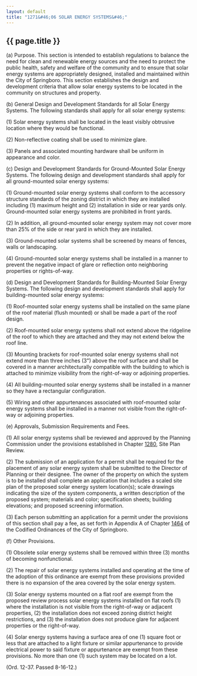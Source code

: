 ```yaml
---
layout: default 
title: "1271&#46;06 SOLAR ENERGY SYSTEMS&#46;"
---
```


{{ page.title }}
----------------

​(a) Purpose. This section is intended to establish regulations to
balance the need for clean and renewable energy sources and the need to
protect the public health, safety and welfare of the community and to
ensure that solar energy systems are appropriately designed, installed
and maintained within the City of Springboro. This section establishes
the design and development criteria that allow solar energy systems to
be located in the community on structures and property.

​(b) General Design and Development Standards for all Solar Energy
Systems. The following standards shall apply for all solar energy
systems:

​(1) Solar energy systems shall be located in the least visibly
obtrusive location where they would be functional.

​(2) Non-reflective coating shall be used to minimize glare.

​(3) Panels and associated mounting hardware shall be uniform in
appearance and color.

​(c) Design and Development Standards for Ground-Mounted Solar Energy
Systems. The following design and development standards shall apply for
all ground-mounted solar energy systems:

​(1) Ground-mounted solar energy systems shall conform to the accessory
structure standards of the zoning district in which they are installed
including (1) maximum height and (2) installation in side or rear yards
only. Ground-mounted solar energy systems are prohibited in front yards.

​(2) In addition, all ground-mounted solar energy system may not cover
more than 25% of the side or rear yard in which they are installed.

​(3) Ground-mounted solar systems shall be screened by means of fences,
walls or landscaping.

​(4) Ground-mounted solar energy systems shall be installed in a manner
to prevent the negative impact of glare or reflection onto neighboring
properties or rights-of-way.

​(d) Design and Development Standards for Building-Mounted Solar Energy
Systems. The following design and development standards shall apply for
building-mounted solar energy systems:

​(1) Roof-mounted solar energy systems shall be installed on the same
plane of the roof material (flush mounted) or shall be made a part of
the roof design.

​(2) Roof-mounted solar energy systems shall not extend above the
ridgeline of the roof to which they are attached and they may not extend
below the roof line.

​(3) Mounting brackets for roof-mounted solar energy systems shall not
extend more than three inches (3") above the roof surface and shall be
covered in a manner architecturally compatible with the building to
which is attached to minimize visibility from the right-of-way or
adjoining properties.

​(4) All building-mounted solar energy systems shall be installed in a
manner so they have a rectangular configuration.

​(5) Wiring and other appurtenances associated with roof-mounted solar
energy systems shall be installed in a manner not visible from the
right-of-way or adjoining properties.

​(e) Approvals, Submission Requirements and Fees.

​(1) All solar energy systems shall be reviewed and approved by the
Planning Commission under the provisions established in Chapter
[1280](54f1829c.html), Site Plan Review.

​(2) The submission of an application for a permit shall be required for
the placement of any solar energy system shall be submitted to the
Director of Planning or their designee. The owner of the property on
which the system is to be installed shall complete an application that
includes a scaled site plan of the proposed solar energy system
location(s); scale drawings indicating the size of the system
components, a written description of the proposed system; materials and
color; specification sheets; building elevations; and proposed screening
information.

​(3) Each person submitting an application for a permit under the
provisions of this section shall pay a fee, as set forth in Appendix A
of Chapter [1464](58d37b9c.html) of the Codified Ordinances of the City
of Springboro.

​(f) Other Provisions.

​(1) Obsolete solar energy systems shall be removed within three (3)
months of becoming nonfunctional.

​(2) The repair of solar energy systems installed and operating at the
time of the adoption of this ordinance are exempt from these provisions
provided there is no expansion of the area covered by the solar energy
system.

​(3) Solar energy systems mounted on a flat roof are exempt from the
proposed review process solar energy systems installed on flat roofs (1)
where the installation is not visible from the right-of-way or adjacent
properties, (2) the installation does not exceed zoning district height
restrictions, and (3) the installation does not produce glare for
adjacent properties or the right-of-way.

​(4) Solar energy systems having a surface area of one (1) square foot
or less that are attached to a light fixture or similar appurtenance to
provide electrical power to said fixture or appurtenance are exempt from
these provisions. No more than one (1) such system may be located on a
lot.

(Ord. 12-37. Passed 8-16-12.)
